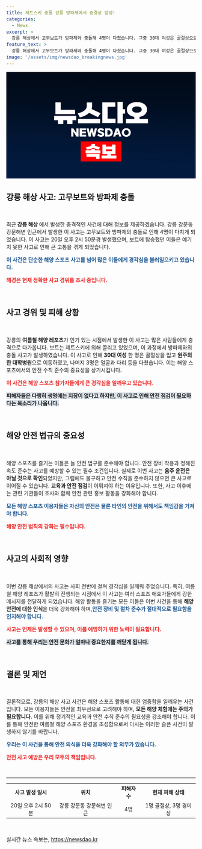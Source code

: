 ```yaml
---
title: 제트스키 충돌 강릉 방파제에서 중경상 발생!
categories:
  - News
excerpt: >
  강릉 해상에서 고무보트가 방파제와 충돌해 4명이 다쳤습니다. 그중 30대 여성은 골절상으로 병원 이송, 나머지 3명도 경상을 입었습니다. 사고의 정확한 경위는 해경이 조사 중입니다.
feature_text: >
  강릉 해상에서 고무보트가 방파제와 충돌해 4명이 다쳤습니다. 그중 30대 여성은 골절상으로 병원 이송, 나머지 3명도 경상을 입었습니다. 사고의 정확한 경위는 해경이 조사 중입니다.
image: '/assets/img/newsdao_breakingnews.jpg'
---
```


<p><img src="/assets/img/newsdao_breakingnews.jpg" alt="bookingtag 속보" /></p>

<h2 data-ke-size="size26">강릉 해상 사고: 고무보트와 방파제 충돌</h2>

<p data-ke-size="size16">&nbsp;</p>

<p data-ke-size="size16">최근<strong><b> 강릉 해상 </b></strong>에서 발생한 충격적인 사건에 대해 정보를 제공하겠습니다. 강릉 강문동 강문해변 인근에서 발생한 이 사고는 고무보트와 방파제의 충돌로 인해 4명이 다치게 되었습니다. 이 사고는 20일 오후 2시 50분경 발생했으며, 보트에 탑승했던 이들은 예기치 못한 사고로 인해 큰 고통을 겪게 되었습니다.</p>

<p data-ke-size="size16"><b><span style="color: #1a5490;">이 사건은 단순한 해양 스포츠 사고를 넘어 많은 이들에게 경각심을 불러일으키고 있습니다.</span></b></p>

<p data-ke-size="size16"><b><span style="color: #ee2323;">해경은 현재 정확한 사고 경위를 조사 중입니다.</span></b></p>

<p data-ke-size="size16">&nbsp;</p>

<h2 data-ke-size="size26">사고 경위 및 피해 상황</h2>

<p data-ke-size="size16">&nbsp;</p>

<p data-ke-size="size16">강릉의 <b>여름철 해양 레포츠</b>가 인기 있는 시점에서 발생한 이 사고는 많은 사람들에게 충격으로 다가옵니다. 보트는 제트스키에 의해 끌리고 있었으며, 이 과정에서 방파제와의 충돌 사고가 발생하였습니다. 이 사고로 인해 <b>30대 여성</b> 한 명은 골절상을 입고 <b>원주의 한 대학병원</b>으로 이동하였고, 나머지 3명은 얼굴과 다리 등을 다쳤습니다. 이는 해양 스포츠에서의 안전 수칙 준수의 중요성을 상기시킵니다.</p>

<p data-ke-size="size16"><b><span style="color: #ee2323;">이 사건은 해양 스포츠 참가자들에게 큰 경각심을 일깨우고 있습니다.</span></b></p>

<p data-ke-size="size16"><b><span style="background-color: #21538527;">피해자들은 다행히 생명에는 지장이 없다고 하지만, 이 사고로 인해 안전 점검이 필요하다는 목소리가 나옵니다.</span></b></p>

<p data-ke-size="size16">&nbsp;</p>

<h2 data-ke-size="size26">해양 안전 법규의 중요성</h2>

<p data-ke-size="size16">&nbsp;</p>

<p data-ke-size="size16">해양 스포츠를 즐기는 이들은 늘 안전 법규를 준수해야 합니다. 안전 장비 착용과 정해진 속도 준수는 사고를 예방할 수 있는 필수 조건입니다. 실제로 이번 사고는 <b>음주 운전은 아닐 것으로 확인</b>되었지만, 그럼에도 불구하고 안전 수칙을 준수하지 않으면 큰 사고로 이어질 수 있습니다. <b>교육과 안전 점검</b>이 이뤄져야 하는 이유입니다. 또한, 사고 이후에는 관련 기관들이 조사와 함께 안전 관련 홍보 활동을 강화해야 합니다.</p>

<p data-ke-size="size16"><b><span style="color: #1a5490;">모든 해양 스포츠 이용자들은 자신의 안전은 물론 타인의 안전을 위해서도 책임감을 가져야 합니다.</span></b></p>

<p data-ke-size="size16"><b><span style="color: #ee2323;">해양 안전 법칙의 강화는 필수입니다.</span></b></p>

<p data-ke-size="size16">&nbsp;</p>

<h2 data-ke-size="size26">사고의 사회적 영향</h2>

<p data-ke-size="size16">&nbsp;</p>

<p data-ke-size="size16">이번 강릉 해상에서의 사고는 사회 전반에 걸쳐 경각심을 일깨워 주었습니다. 특히, 여름철 해양 레포츠가 활발히 진행되는 시점에서 이 사고는 여러 스포츠 애호가들에게 강한 메시지를 전달하게 되었습니다. 해양 활동을 즐기는 모든 이들은 이번 사건을 통해 <b>해양 안전에 대한 인식</b>을 더욱 강화해야 하며,<b><span style="color: #1a5490;">안전 장비 및 절차 준수가 절대적으로 필요함을 인지해야 합니다.</span></b></p>

<p data-ke-size="size16"><b><span style="color: #ee2323;">사고는 언제든 발생할 수 있으며, 이를 예방하기 위한 노력이 필요합니다.</span></b></p>

<p data-ke-size="size16"><b><span style="background-color: #21538527;">사고를 통해 우리는 안전 문화가 얼마나 중요한지를 깨닫게 됩니다.</span></b></p>

<p data-ke-size="size16">&nbsp;</p>

<h2 data-ke-size="size26">결론 및 제언</h2>

<p data-ke-size="size16">&nbsp;</p>

<p data-ke-size="size16">결론적으로, 강릉의 해상 사고 사건은 해양 스포츠 활동에 대한 엄중함을 일깨우는 사건입니다. 모든 이용자들은 안전을 최우선으로 고려해야 하며, <b>모든 해양 체험에는 주의가 필요합니다.</b> 이를 위해 정기적인 교육과 안전 수칙 준수의 필요성을 강조해야 합니다. 이를 통해 안전한 여름철 해양 스포츠 환경을 조성함으로써 다시는 이러한 슬픈 사건이 발생하지 않기를 바랍니다.</p>

<p data-ke-size="size16"><b><span style="color: #1a5490;">우리는 이 사건을 통해 안전 의식을 더욱 강화해야 할 의무가 있습니다.</span></b></p>

<p data-ke-size="size16"><b><span style="color: #ee2323;">안전 사고 예방은 우리 모두의 책임입니다.</span></b></p>

<p data-ke-size="size16">&nbsp;</p>

<hr>

<table>
    <tbody>
        <tr>
            <td style="text-align: center; height: 17px;"><b>사고 발생 일시</b></td>
            <td style="text-align: center; height: 17px;"><b>위치</b></td>
            <td style="text-align: center; height: 17px;"><b>피해자 수</b></td>
            <td style="text-align: center; height: 17px;"><b>현재 피해 상태</b></td>
        </tr>
        <tr>
            <td style="text-align: center; height: 17px;">20일 오후 2시 50분</td>
            <td style="text-align: center; height: 17px;">강릉 강문동 강문해변 인근</td>
            <td style="text-align: center; height: 17px;">4명</td>
            <td style="text-align: center; height: 17px;">1명 골절상, 3명 경미상</td>
        </tr>
    </tbody>
</table>

<p data-ke-size="size16">&nbsp;</p>
실시간 뉴스 속보는, <a href="https://newsdao.kr" rel="dofollow">https://newsdao.kr</a>


